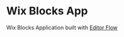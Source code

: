 # Wix Blocks App

Wix Blocks Application built with [Editor Flow](https://bo.wix.com/pages/yoshi/docs/editor-flow/overview/editor-flow-overview)
